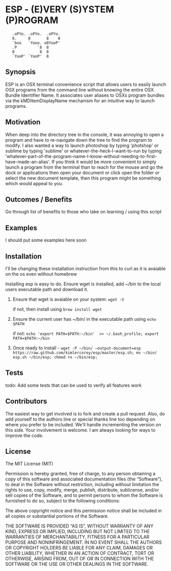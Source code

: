 # ESP - (E)VERY (S)YSTEM (P)ROGRAM

       .oPYo. .oPYo.  .oPYo.
       8.     8       8    8
       `boo   `Yooo. o8YooP'
       .P         `8  8
       8           8  8
       `YooP' `YooP'  8

## Synopsis

ESP is an OSX terminal convenience script that allows users to easily launch OSX programs from the command line without knowing the entire OSX Bundle Identifier Name. It associates user aliases to OSXs program bundles via the kMDItemDisplayName mechanism for an intuitive way to launch programs.  

## Motivation

When deep into the directory tree in the console, it was annoying to open a program and have to re-navigate down the tree to find the program to modify. I also wanted a way to launch photoshop by typing 'photshop' or sublime by typing 'sublime' or whatever-the-heck-I-want-to-run by typing 'whatever-part-of-the-program-name-I-know-without-needing-to-first-have-made-an-alias'. If you think it would be more convenient to simply launch a program from the terminal than to reach for the mouse and go the dock or applications then open your document or click open the folder or select the new document template, then this program might be something which would appeal to you.

## Outcomes / Benefits

Go through list of benefits to those who take on learning / using this script

## Examples

I should put some examples here soon

## Installation

I'll be changing these installation instruction from this to curl as it is avaiable on the os even without homebrew

Installing esp is easy to do. Ensure wget is installed, add ~/bin to the local users executable path and download it.


 1. Ensure that wget is avaiable on your system: `wget -V`

     if not, then install using `brew install wget`

 2. Ensure the current user has ~/bin/ in the executable path using `echo $PATH`

     if not: `echo 'export PATH=$PATH:~/bin'  >> ~/.bash_profile; export PATH=$PATH:~/bin`

 3. Once ready to install - `wget -P ~/bin/ —output-document=esp https://raw.github.com/kimlercorey/esp/master/esp.sh; mv ~/bin/   esp.sh ~/bin/esp; chmod +x ~/bin/esp;`

## Tests

todo: Add some tests that can be used to verify all features work

## Contributors

The easiest way to get involved is to fork and create a pull request. Also, do add yourself to the authors line or special thanks line too depending on where you prefer to be included. We'll handle incrementing the version on this side. Your involvement is welcome. I am always looking for ways to improve the code. 

## License

The MIT License (MIT)

Permission is hereby granted, free of charge, to any person obtaining a copy of this software and associated documentation files (the “Software”), to deal in the Software without restriction, including without limitation the rights to use, copy, modify, merge, publish, distribute, sublicense, and/or sell copies of the Software, and to permit persons to whom the Software is furnished to do so, subject to the following conditions:

The above copyright notice and this permission notice shall be included in all copies or substantial portions of the Software.

THE SOFTWARE IS PROVIDED “AS IS”, WITHOUT WARRANTY OF ANY KIND, EXPRESS OR IMPLIED, INCLUDING BUT NOT LIMITED TO THE WARRANTIES OF MERCHANTABILITY, FITNESS FOR A PARTICULAR PURPOSE AND NONINFRINGEMENT. IN NO EVENT SHALL THE AUTHORS OR COPYRIGHT HOLDERS BE LIABLE FOR ANY CLAIM, DAMAGES OR OTHER LIABILITY, WHETHER IN AN ACTION OF CONTRACT, TORT OR OTHERWISE, ARISING FROM, OUT OF OR IN CONNECTION WITH THE SOFTWARE OR THE USE OR OTHER DEALINGS IN THE SOFTWARE.
